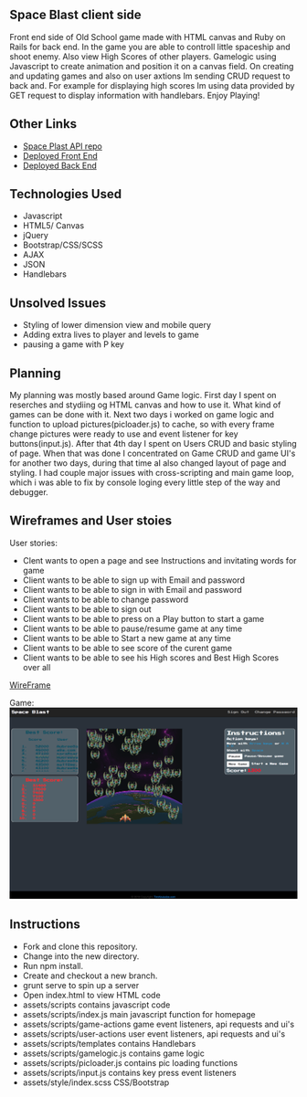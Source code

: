 ## Space Blast client side
Front end side of Old School game made with HTML canvas and Ruby on Rails for
back end. In the game you are able to controll little spaceship and shoot enemy.
Also view High Scores of other players. Gamelogic using Javascript to create
animation and position it on a canvas field. On creating and updating games and
also on user axtions Im sending CRUD request to back and. For example for
displaying high scores Im using data provided by GET request to display
information with handlebars. Enjoy Playing!

## Other Links
- [Space Plast API repo](https://github.com/TimA89/Capstone_game_api)
- [Deployed Front End](http://timabuladze.com/Capstone_game_client/)
- [Deployed Back End](https://capstone-game.herokuapp.com/)

## Technologies Used
- Javascript
- HTML5/ Canvas
- jQuery
- Bootstrap/CSS/SCSS
- AJAX
- JSON
- Handlebars

## Unsolved Issues
- Styling of lower dimension view and mobile query
- Adding extra lives to player and levels to game
- pausing a game with P key

## Planning
My planning was mostly based around Game logic. First day I spent on reserches and stydiing og HTML canvas and how to use it. What kind of games can be done with it. Next two days i worked on game logic and function to upload pictures(picloader.js) to cache, so with every frame change pictures were ready to use and event listener for key buttons(input.js). After that 4th day I spent on Users CRUD and basic styling of page. When that was done I concentrated on Game CRUD and game UI's for another two days, during that time aI also changed layout of page and styling. I had couple major issues with cross-scripting and main game loop, which i was able to fix by console loging every little step of the way and debugger.

## Wireframes and User stoies
User stories:
- Clent wants to open a page and see Instructions and invitating words for game
- Client wants to be able to sign up with Email and password
- Client wants to be able to sign in with Email and password
- Client wants to be able to change password
- Client wants to be able to sign out
- Client wants to be able to press on a Play button to start a game
- Client wants to be able to pause/resume game at any time
- Client wants to be able to Start a new game at any time
- Client wants to be able to see score of the curent game
- Client wants to be able to see his High scores and Best High Scores over all

[WireFrame](https://imgur.com/VqL8qdp)

Game:
<img src="img/SpaceBlast.png">

## Instructions
- Fork and clone this repository.
- Change into the new directory.
- Run npm install.
- Create and checkout a new branch.
- grunt serve to spin up a server
- Open index.html to view HTML code
- assets/scripts contains javascript code
- assets/scripts/index.js main javascript function for homepage
- assets/scripts/game-actions game event listeners, api requests and ui's
- assets/scripts/user-actions user event listeners, api requests and ui's
- assets/scripts/templates contains Handlebars
- assets/scripts/gamelogic.js contains game logic
- assets/scripts/picloader.js contains pic loading functions
- assets/scripts/input.js contains key press event listeners
- assets/style/index.scss CSS/Bootstrap
